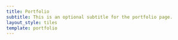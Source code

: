 ```yaml
---
title: Portfolio
subtitle: This is an optional subtitle for the portfolio page.
layout_style: tiles
template: portfolio
---
```

